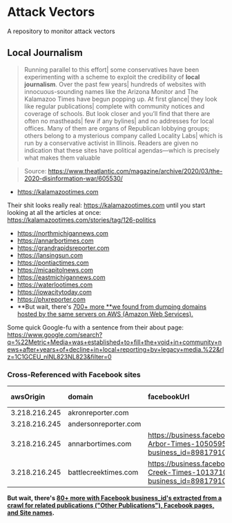 # Attack Vectors
A repository to monitor attack vectors

## Local Journalism

>Running parallel to this effort| some conservatives have been experimenting with a scheme to exploit the credibility of **local journalism**. Over the past few years| hundreds of websites with innocuous-sounding names like the Arizona Monitor and The Kalamazoo Times have begun popping up. At first glance| they look like regular publications| complete with community notices and coverage of schools. But look closer and you’ll find that there are often no mastheads| few if any bylines| and no addresses for local offices. Many of them are organs of Republican lobbying groups; others belong to a mysterious company called Locality Labs| which is run by a conservative activist in Illinois. Readers are given no indication that these sites have political agendas—which is precisely what makes them valuable

>Source: https://www.theatlantic.com/magazine/archive/2020/03/the-2020-disinformation-war/605530/

- https://kalamazootimes.com

Their shit looks really real: https://kalamazootimes.com until you start looking at all the articles at once: https://kalamazootimes.com/stories/tag/126-politics

- https://northmichigannews.com
- https://annarbortimes.com
- https://grandrapidsreporter.com
- https://lansingsun.com
- https://pontiactimes.com
- https://micapitolnews.com    
- https://eastmichigannews.com    
- https://waterlootimes.com    
- https://iowacitytoday.com    
- https://phxreporter.com    
- **But wait, there's [700+ more **we found from dumping domains hosted by the same servers on AWS (Amazon Web Services).](https://github.com/MassMove/AttackVectors/blob/master/LocalJournals/README.md) 

Some quick Google-fu with a sentence from their about page:
https://www.google.com/search?q=%22Metric+Media+was+established+to+fill+the+void+in+community+news+after+years+of+decline+in+local+reporting+by+legacy+media.%22&rlz=1C1GCEU_nlNL823NL823&filter=0

### Cross-Referenced with Facebook sites

|awsOrigin|domain|facebookUrl|siteName|likes and followers|
|:-----------|:-----------|:------------|:------------|:------------|
3.218.216.245|akronreporter.com||
3.218.216.245|andersonreporter.com||
3.218.216.245|annarbortimes.com|https://business.facebook.com/Ann-Arbor-Times-105059500884218/?business_id=898179107217559|Ann Arbor Times| 43 people like this!?|
3.218.216.245|battlecreektimes.com|https://business.facebook.com/Battle-Creek-Times-101371024590467/?business_id=898179107217559|Battle Creek Times| 16 people like this!?|

**But wait, there's [80+ more with Facebook business_id's extracted from a crawl for related publications ("Other Publications"), Facebook pages, and Site names](https://github.com/MassMove/AttackVectors/blob/master/LocalJournals/sites.csv).** 